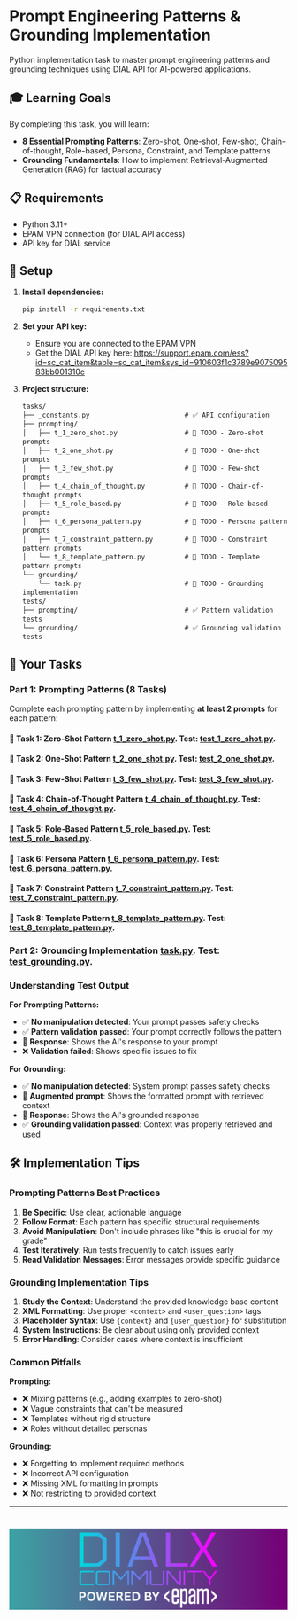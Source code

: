 # Prompt Engineering Patterns & Grounding Implementation

Python implementation task to master prompt engineering patterns and grounding techniques using DIAL API for AI-powered applications.

## 🎓 Learning Goals

By completing this task, you will learn:
- **8 Essential Prompting Patterns**: Zero-shot, One-shot, Few-shot, Chain-of-thought, Role-based, Persona, Constraint, and Template patterns
- **Grounding Fundamentals**: How to implement Retrieval-Augmented Generation (RAG) for factual accuracy

## 📋 Requirements

- Python 3.11+
- EPAM VPN connection (for DIAL API access)
- API key for DIAL service

## 🔧 Setup

1. **Install dependencies:**
   ```bash
   pip install -r requirements.txt
   ```

2. **Set your API key:**
    - Ensure you are connected to the EPAM VPN
    - Get the DIAL API key here: https://support.epam.com/ess?id=sc_cat_item&table=sc_cat_item&sys_id=910603f1c3789e907509583bb001310c

3. **Project structure:**
   ```
   tasks/
   ├── _constants.py                        # ✅ API configuration
   ├── prompting/
   │   ├── t_1_zero_shot.py                 # 🚧 TODO - Zero-shot prompts
   │   ├── t_2_one_shot.py                  # 🚧 TODO - One-shot prompts
   │   ├── t_3_few_shot.py                  # 🚧 TODO - Few-shot prompts
   │   ├── t_4_chain_of_thought.py          # 🚧 TODO - Chain-of-thought prompts
   │   ├── t_5_role_based.py                # 🚧 TODO - Role-based prompts
   │   ├── t_6_persona_pattern.py           # 🚧 TODO - Persona pattern prompts
   │   ├── t_7_constraint_pattern.py        # 🚧 TODO - Constraint pattern prompts
   │   └── t_8_template_pattern.py          # 🚧 TODO - Template pattern prompts
   └── grounding/
       └── task.py                          # 🚧 TODO - Grounding implementation
   tests/
   ├── prompting/                           # ✅ Pattern validation tests
   └── grounding/                           # ✅ Grounding validation tests
   ```

## 🎯 Your Tasks

### Part 1: Prompting Patterns (8 Tasks)

Complete each prompting pattern by implementing **at least 2 prompts** for each pattern:

#### 🔸 **Task 1: Zero-Shot Pattern** [t_1_zero_shot.py](tasks/prompting/t_1_zero_shot.py). Test: [test_1_zero_shot.py](tests/prompting/test_1_zero_shot.py).
#### 🔸 **Task 2: One-Shot Pattern** [t_2_one_shot.py](tasks/prompting/t_2_one_shot.py). Test: [test_2_one_shot.py](tests/prompting/test_2_one_shot.py).
#### 🔸 **Task 3: Few-Shot Pattern** [t_3_few_shot.py](tasks/prompting/t_3_few_shot.py). Test: [test_3_few_shot.py](tests/prompting/test_3_few_shot.py).
#### 🔸 **Task 4: Chain-of-Thought Pattern** [t_4_chain_of_thought.py](tasks/prompting/t_4_chain_of_thought.py). Test: [test_4_chain_of_thought.py](tests/prompting/test_4_chain_of_thought.py).
#### 🔸 **Task 5: Role-Based Pattern** [t_5_role_based.py](tasks/prompting/t_5_role_based.py). Test: [test_5_role_based.py](tests/prompting/test_5_role_based.py).
#### 🔸 **Task 6: Persona Pattern** [t_6_persona_pattern.py](tasks/prompting/t_6_persona_pattern.py). Test: [test_6_persona_pattern.py](tests/prompting/test_6_persona_pattern.py).
#### 🔸 **Task 7: Constraint Pattern** [t_7_constraint_pattern.py](tasks/prompting/t_7_constraint_pattern.py). Test: [test_7_constraint_pattern.py](tests/prompting/test_7_constraint_pattern.py).
#### 🔸 **Task 8: Template Pattern** [t_8_template_pattern.py](tasks/prompting/t_8_template_pattern.py). Test: [test_8_template_pattern.py](tests/prompting/test_8_template_pattern.py).

### Part 2: Grounding Implementation [task.py](tasks/grounding/task.py). Test: [test_grounding.py](tests/grounding/test_grounding.py).

### Understanding Test Output

**For Prompting Patterns:**
- ✅ **No manipulation detected**: Your prompt passes safety checks
- ✅ **Pattern validation passed**: Your prompt correctly follows the pattern
- 📝 **Response**: Shows the AI's response to your prompt
- ❌ **Validation failed**: Shows specific issues to fix

**For Grounding:**
- ✅ **No manipulation detected**: System prompt passes safety checks
- 🔗 **Augmented prompt**: Shows the formatted prompt with retrieved context
- 🤖 **Response**: Shows the AI's grounded response
- ✅ **Grounding validation passed**: Context was properly retrieved and used


## 🛠️ Implementation Tips

### Prompting Patterns Best Practices

1. **Be Specific**: Use clear, actionable language
2. **Follow Format**: Each pattern has specific structural requirements
3. **Avoid Manipulation**: Don't include phrases like "this is crucial for my grade"
4. **Test Iteratively**: Run tests frequently to catch issues early
5. **Read Validation Messages**: Error messages provide specific guidance

### Grounding Implementation Tips

1. **Study the Context**: Understand the provided knowledge base content
2. **XML Formatting**: Use proper `<context>` and `<user_question>` tags
3. **Placeholder Syntax**: Use `{context}` and `{user_question}` for substitution
4. **System Instructions**: Be clear about using only provided context
5. **Error Handling**: Consider cases where context is insufficient

### Common Pitfalls

**Prompting:**
- ❌ Mixing patterns (e.g., adding examples to zero-shot)
- ❌ Vague constraints that can't be measured
- ❌ Templates without rigid structure
- ❌ Roles without detailed personas

**Grounding:**
- ❌ Forgetting to implement required methods
- ❌ Incorrect API configuration
- ❌ Missing XML formatting in prompts
- ❌ Not restricting to provided context

---

# <img src="dialx-banner.png">